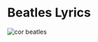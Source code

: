 # Beatles Lyrics
![cor beatles](https://user-images.githubusercontent.com/123833785/216415197-3530232b-94a4-488d-b518-4ab9d148d77d.png)
